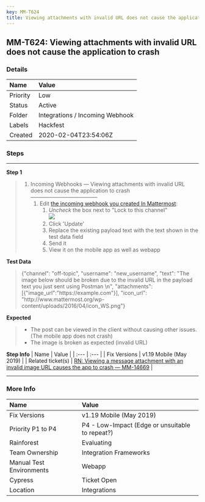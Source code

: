 ```yaml
---
key: MM-T624
title: Viewing attachments with invalid URL does not cause the application to crash
---
```


## MM-T624: Viewing attachments with invalid URL does not cause the application to crash

### Details

| Name     | Value                           |
| :------- | :------------------------------ |
| Priority | Low                             |
| Status   | Active                          |
| Folder   | Integrations / Incoming Webhook |
| Labels   | Hackfest                        |
| Created  | 2020-02-04T23:54:06Z            |

### Steps

<hr/>

**Step 1**

> <article><ol><li>Incoming Webhooks — Viewing attachments with invalid URL does not cause the application to crash<br>–––––––––––––––––––––––––<ol><li>Edit <a href="https://postgres.test.mattermost.com/v16/integrations/incoming_webhooks" rel="noopener noreferrer" target="_blank">the incoming webhook you created In Mattermost</a>:<ol><li><em>Uncheck</em> the box next to "Lock to this channel"<br><img src="https://smartbear-tm4j-prod-us-west-2-attachment-rich-text.s3.us-west-2.amazonaws.com/embedded-f3277290f945470c4add5d21ef3dc7ca7b74388fc7152bfb6b99ae58c66a95a8-1580868063861-2020-02-04_20-49-24.png" class="fr-fic fr-dii"></li><li>Click 'Update'</li><li>Replace the existing payload text with the text shown in the test data field</li><li>Send it</li><li>View it on the mobile app as well as webapp</li></ol></li></ol></li></ol></article>

**Test Data**

> <article>{"channel": "off-topic", "username": "new_username", "text": "The image below should be broken due to the invalid URL in the payload text you just sent using Postman \n", "attachments":[{"image_url":"https://example.com"}], "icon_url": "http://www.mattermost.org/wp-content/uploads/2016/04/icon_WS.png"}</article>

**Expected**

> <article><ul><li>The post can be viewed in the client without causing other issues. (The mobile app does not crash)</li><li>The image is broken as expected (invalid URL)</li></ul></article>

**Step Info**
| Name | Value |
| :--- | :--- |
| Fix Versions | v1.19 Mobile (May 2019) |
| Related ticket(s) | <a href="https://mattermost.atlassian.net/browse/MM-14669" rel="noopener noreferrer" target="_blank">RN: Viewing a message attachment with an invalid image URL causes the app to crash — MM-14669</a> |

<hr/>

### More Info

| Name                     | Value                                           |
| :----------------------- | :---------------------------------------------- |
| Fix Versions             | v1.19 Mobile (May 2019)                         |
| Priority P1 to P4        | P4 - Low-Impact (Edge or unsuitable to repeat?) |
| Rainforest               | Evaluating                                      |
| Team Ownership           | Integration Frameworks                          |
| Manual Test Environments | Webapp                                          |
| Cypress                  | Ticket Open                                     |
| Location                 | Integrations                                    |
